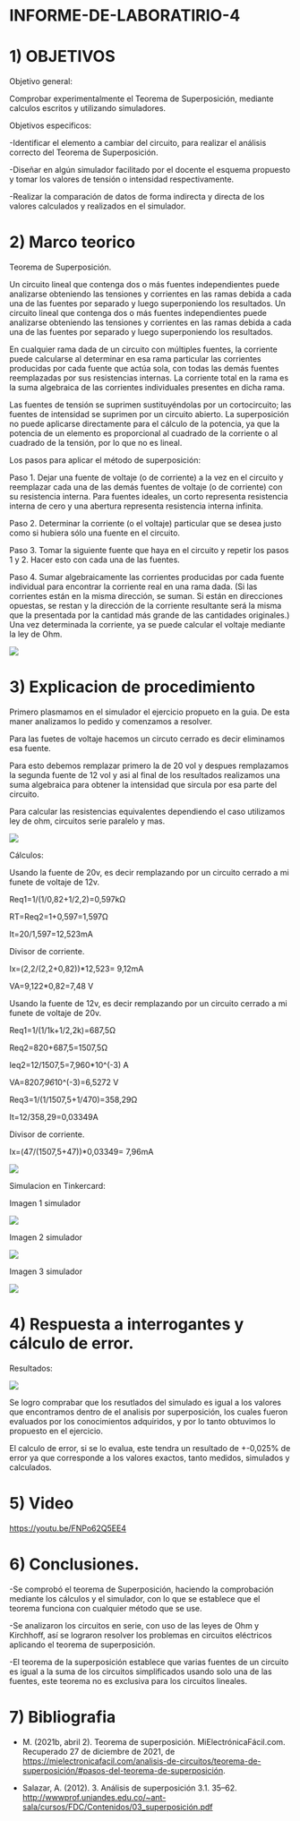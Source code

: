 # INFORME-DE-LABORATIRIO-4

# 1) OBJETIVOS

 Objetivo general:

Comprobar experimentalmente el Teorema de Superposición, mediante calculos escritos y utilizando simuladores.

Objetivos especificos:

-Identificar el elemento a cambiar del circuito, para realizar el análisis correcto del Teorema de Superposición.

-Diseñar en algún simulador facilitado por el docente el esquema propuesto y tomar los valores de tensión o intensidad respectivamente.

-Realizar la comparación de datos de forma indirecta y directa de los valores calculados y realizados en el simulador.


# 2) Marco teorico

Teorema de Superposición.

Un circuito lineal que contenga dos o más fuentes independientes puede analizarse obteniendo las tensiones y corrientes en las ramas debida a cada una de las fuentes por separado y luego superponiendo los resultados. Un circuito lineal que contenga dos o más fuentes independientes puede analizarse obteniendo las tensiones y corrientes en las ramas debida a cada una de las fuentes por separado y luego superponiendo los resultados.

En cualquier rama dada de un circuito con múltiples fuentes, la corriente puede calcularse al determinar en esa rama particular las corrientes producidas por cada fuente que
actúa sola, con todas las demás fuentes reemplazadas por sus resistencias internas. La corriente total en la rama es la suma algebraica de las corrientes individuales presentes
en dicha rama. 

Las fuentes de tensión se suprimen sustituyéndolas por un cortocircuito; las fuentes de intensidad se suprimen por un circuito abierto. La superposición no puede aplicarse directamente para el cálculo de la potencia, ya que la potencia de un elemento es proporcional al cuadrado de la corriente o al cuadrado de la tensión, por lo que no es lineal.

Los pasos para aplicar el método de superposición:

Paso 1. Dejar una fuente de voltaje (o de corriente) a la vez en el circuito y reemplazar cada una de las demás fuentes de voltaje (o de corriente) con su resistencia interna. Para fuentes ideales, un corto representa resistencia interna de cero y una abertura representa resistencia interna infinita.

Paso 2. Determinar la corriente (o el voltaje) particular que se desea justo como si hubiera sólo una fuente en el circuito.

Paso 3. Tomar la siguiente fuente que haya en el circuito y repetir los pasos 1 y 2. Hacer esto con cada una de las fuentes.

Paso 4. Sumar algebraicamente las corrientes producidas por cada fuente individual para encontrar la corriente real en una rama dada. (Si las corrientes están en la misma dirección, se suman. Si están en direcciones opuestas, se restan y la dirección de la corriente resultante será la misma que la presentada por la cantidad más grande de las cantidades originales.) Una vez determinada la corriente, ya se puede calcular el voltaje mediante la ley de Ohm.

![](https://github.com/spcueva1/Informe-Laboratorio-4/blob/06f686ae463d21a4ba6b2a7a2bc710f66daaa8bf/Info%204/Imagen1.44.jpg)


# 3) Explicacion de procedimiento

Primero plasmamos en el simulador el ejercicio propueto en la guia. De esta maner analizamos lo pedido y comenzamos a resolver.

Para las fuetes de voltaje hacemos un circuto cerrado es decir eliminamos esa fuente.

Para esto debemos remplazar primero la de 20 vol y despues remplazamos la segunda fuente de 12 vol y asi al final de los resultados realizamos una suma algebraica para obtener la intensidad que sircula por esa parte del circuito.

Para calcular las resistencias equivalentes dependiendo el caso utilizamos ley de ohm, circuitos serie paralelo y mas.

![](https://github.com/spcueva1/Informe-Laboratorio-4/blob/6272e6211d4eee6435ceedde3cd225115f612a47/Info%204/Imagen2.44.png)


 Cálculos:
 
Usando la fuente de 20v, es decir remplazando por un circuito cerrado a mi funete de voltaje de 12v.

Req1=1/(1/0,82+1/2,2)=0,597kΩ

RT=Req2=1+0,597=1,597Ω

It=20/1,597=12,523mA

Divisor de corriente.

Ix=(2,2/(2,2+0,82))*12,523= 9,12mA

VA=9,122*0,82=7,48 V

Usando la fuente de 12v, es decir remplazando por un circuito cerrado a mi funete de voltaje de 20v.

Req1=1/(1/1k+1/2,2k)=687,5Ω

Req2=820+687,5=1507,5Ω

Ieq2=12/1507,5=7,960*10^(-3) A

VA=820*7,96*10^(-3)=6,5272 V

Req3=1/(1/1507,5+1/470)=358,29Ω

It=12/358,29=0,03349A

Divisor de corriente.

Ix=(47/(1507,5+47))*0,03349= 7,96mA




![](https://github.com/spcueva1/Informe-Laboratorio-4/blob/475898bd59676e59ec1f1bd9aa3a773a2fe28b23/info%204.1/inf%204%20calculo.png)


Simulacion en Tinkercard:

Imagen 1 simulador

![](https://github.com/spcueva1/Informe-Laboratorio-4/blob/5bfd649ec4a609af45a37ce7dc1c57f6e1faa201/info%204.1/Simula%20ima%201.jpg)

Imagen 2 simulador

![](https://github.com/spcueva1/Informe-Laboratorio-4/blob/5bfd649ec4a609af45a37ce7dc1c57f6e1faa201/info%204.1/Simula%20ima%202.jpg)

Imagen 3 simulador

![](https://github.com/spcueva1/Informe-Laboratorio-4/blob/5bfd649ec4a609af45a37ce7dc1c57f6e1faa201/info%204.1/Simula%20ima%203.jpg)


# 4) Respuesta a interrogantes y cálculo de error.

Resultados:

![](https://github.com/spcueva1/Informe-Laboratorio-4/blob/9c9ec0d6893ae6cfca7a6437609089c43786a97b/respuesta%20inf%204%20(2).png)


Se logro comprabar que los resutlados del  simulado es igual a los valores que encontramos dentro de el analisis por superposición, los cuales fueron evaluados por los conocimientos adquiridos, y por lo tanto obtuvimos lo propuesto en el ejercicio.

El calculo de error, si se lo evalua, este tendra un resultado de +-0,025% de error ya que corresponde a los valores exactos, tanto medidos, simulados y calculados.

# 5) Video

https://youtu.be/FNPo62Q5EE4


# 6) Conclusiones.

-Se comprobó el teorema de Superposición, haciendo la comprobación mediante los cálculos y el simulador, con lo que se establece que el teorema funciona con cualquier método que se use.

-Se analizaron los circuitos en serie, con uso de las leyes de Ohm y Kirchhoff, así se lograron resolver los problemas en circuitos eléctricos aplicando el teorema de superposición.

-El teorema de la superposición establece que varias fuentes de un circuito es igual a la suma de los circuitos simplificados usando solo una de las fuentes, este teorema no es exclusiva para los circuitos lineales.


# 7) Bibliografia

- M. (2021b, abril 2). Teorema de superposición. MiElectrónicaFácil.com. Recuperado 27 de diciembre de 2021, de https://mielectronicafacil.com/analisis-de-circuitos/teorema-de-superposición/#pasos-del-teorema-de-superposición.

- Salazar, A. (2012). 3. Análisis de superposición 3.1. 35–62. http://wwwprof.uniandes.edu.co/~ant-sala/cursos/FDC/Contenidos/03_superposición.pdf




